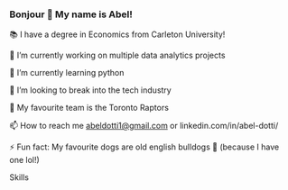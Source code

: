 ### Bonjour  🤙  My name is Abel!


 📚 I have a degree in Economics from Carleton University!

 🔭 I’m currently working on multiple data analytics projects
 
 🌱 I’m currently learning python
 
 🤔 I’m looking to break into the tech industry
 
 🏀 My favourite team is the Toronto Raptors
 
 📫 How to reach me abeldotti1@gmail.com or linkedin.com/in/abel-dotti/
 
 ⚡ Fun fact: My favourite dogs are old english bulldogs 🐶 (because I have one lol!)
 
 
 Skills
 
 
